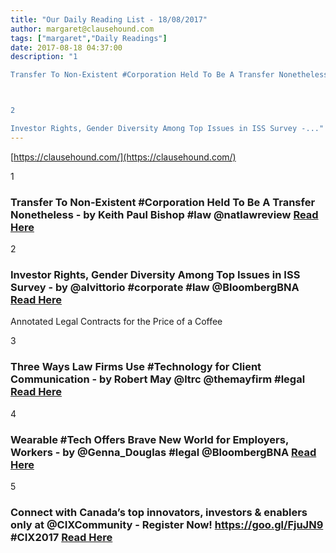 ```yaml
---
title: "Our Daily Reading List - 18/08/2017"
author: margaret@clausehound.com
tags: ["margaret","Daily Readings"]
date: 2017-08-18 04:37:00
description: "1

Transfer To Non-Existent #Corporation Held To Be A Transfer Nonetheless - by Keith Paul Bishop #law @natlawreview Read Here



2

Investor Rights, Gender Diversity Among Top Issues in ISS Survey -..."
---
```


[https://clausehound.com/](https://clausehound.com/)

1

### Transfer To Non-Existent #Corporation Held To Be A Transfer Nonetheless - by Keith Paul Bishop #law @natlawreview [Read Here](https://goo.gl/5UKGme)

2

### Investor Rights, Gender Diversity Among Top Issues in ISS Survey - by @alvittorio #corporate #law @BloombergBNA [Read Here](https://goo.gl/RLpL9q)

Annotated Legal Contracts
for the Price of a Coffee

3

### Three Ways Law Firms Use #Technology for Client Communication -  by Robert May @ltrc @themayfirm #legal [Read Here](https://goo.gl/pWFUkk)

4

### Wearable #Tech Offers Brave New World for Employers, Workers - by @Genna_Douglas #legal @BloombergBNA [Read Here](https://goo.gl/pmdoys)

5

### Connect with Canada’s top innovators, investors & enablers only at @CIXCommunity - Register Now! https://goo.gl/FjuJN9 #CIX2017 [Read Here](https://goo.gl/FjuJN9)